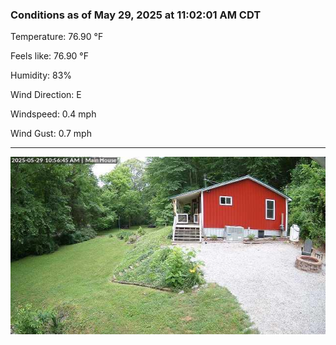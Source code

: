 ### Conditions as of May 29, 2025 at 11:02:01 AM CDT 

Temperature: 76.90 &deg;F

Feels like: 76.90 &deg;F

Humidity: 83%

Wind Direction: E

Windspeed: 0.4 mph

Wind Gust: 0.7 mph

---

<img src="./images/latest.jpeg"/>

